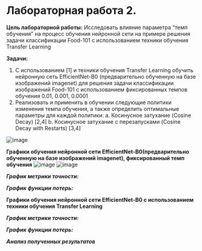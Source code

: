 # Лабораторная работа 2.

**Цель лабораторной работы:**  Исследовать влияние параметра “темп обучения” на
процесс обучения нейронной сети на примере решения задачи классификации Food-101 с
использованием техники обучения Transfer Learning

**Задачи:**

1. С использованием [1] и техники обучения Transfer Learning обучить нейронную сеть
EfficientNet-B0 (предварительно обученную на базе изображений imagenet) для
решения задачи классификации изображений Food-101 с использованием
фиксированных темпов обучения 0.01, 0.001, 0.0001
2. Реализовать и применить в обучении следующие политики изменения темпа
обучения, а также определить оптимальные параметры для каждой политики:
a. Косинусное затухание (Cosine Decay) [2,4]
b. Косинусное затухание с перезапусками (Cosine Decay with Restarts) [3,4]


![image](https://user-images.githubusercontent.com/56519328/116051585-6b880380-a681-11eb-8f16-07aee4705635.png)

**Графики обучения нейронной сети EfficientNet-B0(предварительно обученную на базе изображений imagenet), фиксированный темп обучения**
![image](https://user-images.githubusercontent.com/56519328/116393246-13d8cc00-a82a-11eb-9a13-8bad7d0ea3a2.png)
![image](https://user-images.githubusercontent.com/56519328/116393287-1e936100-a82a-11eb-8842-7237fc719535.png)


***График метрики точности:***

***График функции потерь:***



**Графики обучения нейронной сети EfficientNet-B0 c использованием техники обучения Transfer Learning**


  
***График метрики точности:***

***График функции потерь:***


***Анализ полученных результатов***

